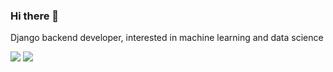 ### Hi there 👋

Django backend developer, interested in machine learning and data science

<img src="https://static.djangoproject.com/img/icon-touch.e4872c4da341.png"/> 

<img src="https://github-readme-stats.vercel.app/api?username=amirmtin&show_icons=true&theme=dracula"/> 

